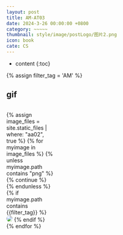 ```yaml
---
layout: post
title: AM-AT03
date: 2024-3-26 00:00:00 +0800
category: ~~~~~
thumbnail: style/image/postLogo/图片2.png
icon: book
cate: CS
---
```



* content
{:toc}


{% assign filter_tag = 'AM' %}

## gif
<div style="display:grid;grid-template-columns: 1.5fr 1fr 1fr 1fr 1.2fr; gap:8px; ">

{% assign image_files = site.static_files | where: "aa02", true %}
{% for myimage in image_files    %}
{% unless myimage.path contains "png"   %}     {% continue %}     {% endunless %}  
{% if myimage.path contains {{filter_tag}}   %}  <img  style="border-radius:8px" src="{{ myimage.path | prepend: site.baseurl }} ">    {% endif %}      
{% endfor %}

</div>



